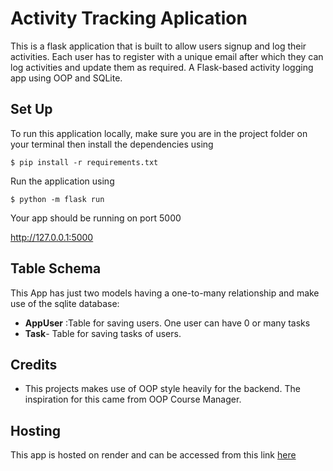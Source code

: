 # Activity Tracking Aplication

This is a flask application that is built to allow users signup and log their activities. Each user has to register with a unique email after which they can log activities and update them as required.
A Flask-based activity logging app using OOP and SQLite.

## Set Up

To run this application locally, make sure you are in the project folder on your terminal then install the dependencies using

```powershell-interactive
$ pip install -r requirements.txt
```

Run the application using

```azurepowershell
$ python -m flask run
```

Your app should be running on port 5000

<http://127.0.0.1:5000>

## Table Schema

This App has just two models having a one-to-many relationship and make use of the sqlite database:

- **AppUser** :Table for saving users. One user can have 0 or many tasks
- **Task**- Table for saving tasks of users.

## Credits

- This projects makes use of OOP style heavily for the backend. The inspiration for this came from OOP Course Manager.

## Hosting

This app is hosted on render and can be accessed from this link [here](https://web-production-9fe22.up.railway.app/)
